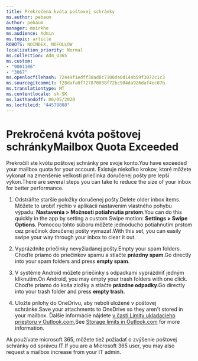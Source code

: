 ```yaml
---
title: Prekročená kvóta poštovej schránky
ms.author: pebaum
author: pebaum
manager: mnirkhe
ms.audience: Admin
ms.topic: article
ROBOTS: NOINDEX, NOFOLLOW
localization_priority: Normal
ms.collection: Adm_O365
ms.custom:
- "9001106"
- "3067"
ms.openlocfilehash: 72449f1edff38ad0c7100da0d144b59f3072c1c3
ms.sourcegitcommit: f28dafa0f727870038f72bc904da926daf4ec07b
ms.translationtype: MT
ms.contentlocale: sk-SK
ms.lasthandoff: 06/05/2020
ms.locfileid: "44579808"
---
```

# <a name="mailbox-quota-exceeded"></a><span data-ttu-id="37bbb-102">Prekročená kvóta poštovej schránky</span><span class="sxs-lookup"><span data-stu-id="37bbb-102">Mailbox Quota Exceeded</span></span>

<span data-ttu-id="37bbb-103">Prekročili ste kvótu poštovej schránky pre svoje konto.</span><span class="sxs-lookup"><span data-stu-id="37bbb-103">You have exceeded your mailbox quota for your account.</span></span> <span data-ttu-id="37bbb-104">Existuje niekoľko krokov, ktoré môžete vykonať na zmenšenie veľkosti priečinka doručenej pošty pre lepší výkon.</span><span class="sxs-lookup"><span data-stu-id="37bbb-104">There are several steps you can take to reduce the size of your inbox for better performance.</span></span>

1. <span data-ttu-id="37bbb-105">Odstráňte staršie položky doručenej pošty.</span><span class="sxs-lookup"><span data-stu-id="37bbb-105">Delete older inbox items.</span></span> <span data-ttu-id="37bbb-106">Môžete to urobiť rýchlo v aplikácii nastavením vlastného pohybu výpadu: **Nastavenia > Možnosti potiahnutia prstom**.</span><span class="sxs-lookup"><span data-stu-id="37bbb-106">You can do this quickly in the app by setting a custom Swipe motion: **Settings > Swipe Options**.</span></span> <span data-ttu-id="37bbb-107">Pomocou tohto súboru môžete jednoducho potiahnutím prstom cez priečinok doručenej pošty vymazať.</span><span class="sxs-lookup"><span data-stu-id="37bbb-107">With this set, you can easily swipe your way through your inbox to clear it out.</span></span>

2. <span data-ttu-id="37bbb-108">Vyprázdnite priečinky nevyžiadanej pošty.</span><span class="sxs-lookup"><span data-stu-id="37bbb-108">Empty your spam folders.</span></span> <span data-ttu-id="37bbb-109">Choďte priamo do priečinkov spamu a stlačte **prázdny spam**.</span><span class="sxs-lookup"><span data-stu-id="37bbb-109">Go directly into your spam folders and press **empty spam**.</span></span>

3. <span data-ttu-id="37bbb-110">V systéme Android môžete priečinky s odpadkami vyprázdniť jedným kliknutím.</span><span class="sxs-lookup"><span data-stu-id="37bbb-110">On Android, you may empty your trash folders with one click.</span></span> <span data-ttu-id="37bbb-111">Choďte priamo do koša zložky a stlačte **prázdne odpadky**.</span><span class="sxs-lookup"><span data-stu-id="37bbb-111">Go directly into your trash folder and press **empty trash**.</span></span> 

4. <span data-ttu-id="37bbb-112">Uložte prílohy do OneDrivu, aby neboli uložené v poštovej schránke.</span><span class="sxs-lookup"><span data-stu-id="37bbb-112">Save your attachments to OneDrive so they aren't stored in your mailbox.</span></span> <span data-ttu-id="37bbb-113">Ďalšie informácie nájdete [v časti Limity ukladacieho priestoru v Outlook.com.](https://support.office.com/article/storage-limits-in-outlook-com-7ac99134-69e5-4619-ac0b-2d313bba5e9e)</span><span class="sxs-lookup"><span data-stu-id="37bbb-113">See [Storage limits in Outlook.com](https://support.office.com/article/storage-limits-in-outlook-com-7ac99134-69e5-4619-ac0b-2d313bba5e9e) for more information.</span></span> 

<span data-ttu-id="37bbb-114">Ak používate microsoft 365, môžete tiež požiadať o zvýšenie poštovej schránky od správcu IT.</span><span class="sxs-lookup"><span data-stu-id="37bbb-114">If you are a Microsoft 365 user, you may also request a mailbox increase from your IT admin.</span></span>